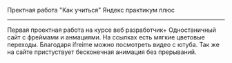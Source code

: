 Пректная работа "Как учиться" Яндекс практикум плюс

****
Первая проектная работа на курсе веб разработчик+
Одностаничный сайт с фреймами и анмациями.
На ссылках есть мягкие цветовые переходы.
Благодаря ifreime можно посмотреть видео с ютуба.
Так же на сайте пристуствует бесконечная анимация без прерываний.
